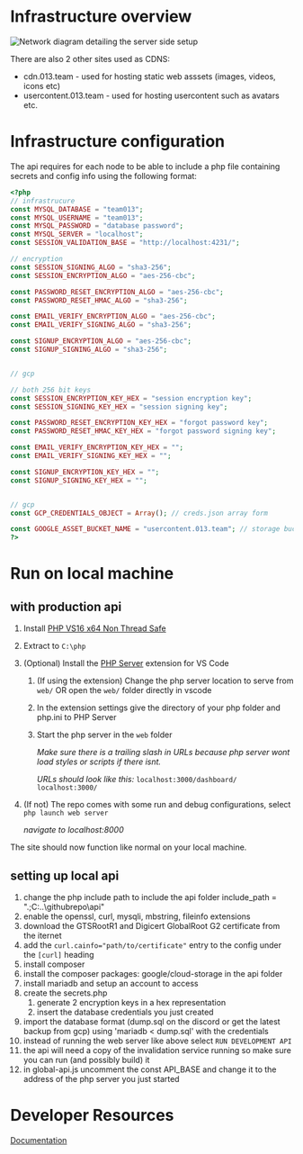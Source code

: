 # Infrastructure overview
![Network diagram detailing the server side setup](https://cdn.013.team/development/Screenshot-2023-11-30-010257.png)

There are also 2 other sites used as CDNS:
- cdn.013.team - used for hosting static web asssets (images, videos, icons etc)
- usercontent.013.team - used for hosting usercontent such as avatars etc.

# Infrastructure configuration
The api requires for each node to be able to include a php file containing secrets and config info using the following format:
```php
<?php
// infrastrucure
const MYSQL_DATABASE = "team013";
const MYSQL_USERNAME = "team013";
const MYSQL_PASSWORD = "database password";
const MYSQL_SERVER = "localhost";
const SESSION_VALIDATION_BASE = "http://localhost:4231/";

// encryption
const SESSION_SIGNING_ALGO = "sha3-256";
const SESSION_ENCRYPTION_ALGO = "aes-256-cbc";

const PASSWORD_RESET_ENCRYPTION_ALGO = "aes-256-cbc";
const PASSWORD_RESET_HMAC_ALGO = "sha3-256";

const EMAIL_VERIFY_ENCRYPTION_ALGO = "aes-256-cbc";
const EMAIL_VERIFY_SIGNING_ALGO = "sha3-256";

const SIGNUP_ENCRYPTION_ALGO = "aes-256-cbc";
const SIGNUP_SIGNING_ALGO = "sha3-256";


// gcp

// both 256 bit keys
const SESSION_ENCRYPTION_KEY_HEX = "session encryption key";
const SESSION_SIGNING_KEY_HEX = "session signing key";

const PASSWORD_RESET_ENCRYPTION_KEY_HEX = "forgot password key";
const PASSWORD_RESET_HMAC_KEY_HEX = "forgot password signing key";

const EMAIL_VERIFY_ENCRYPTION_KEY_HEX = "";
const EMAIL_VERIFY_SIGNING_KEY_HEX = "";

const SIGNUP_ENCRYPTION_KEY_HEX = "";
const SIGNUP_SIGNING_KEY_HEX = "";


// gcp
const GCP_CREDENTIALS_OBJECT = Array(); // creds.json array form

const GOOGLE_ASSET_BUCKET_NAME = "usercontent.013.team"; // storage bucket name
?>
```


# Run on local machine

## with production api

1. Install [PHP VS16 x64 Non Thread Safe](https://windows.php.net/download/)
2. Extract to `C:\php`
3. (Optional) Install the [PHP Server](https://marketplace.visualstudio.com/items?itemName=brapifra.phpserver) extension for VS Code
   1. (If using the extension) Change the php server location to serve from `web/` OR open the `web/` folder directly in vscode
   2. In the extension settings give the directory of your php folder and php.ini to PHP Server
   3. Start the php server in the `web` folder

        *Make sure there is a trailing slash in URLs because php server wont load styles or scripts if there isnt.*

        *URLs should look like this:* `localhost:3000/dashboard/` `localhost:3000/`

4. (If not) The repo comes with some run and debug configurations, select `php launch web server`

    *navigate to localhost:8000*

The site should now function like normal on your local machine.

## setting up local api
1. change the php include path to include the api folder include_path = ".;C:\..\githubrepo\api\"
2. enable the openssl, curl, mysqli, mbstring, fileinfo extensions
3. download the GTSRootR1 and Digicert GlobalRoot G2 certificate from the iternet
4. add the `curl.cainfo="path/to/certificate"` entry to the config under the `[curl]` heading
5. install composer
6. install the composer packages: google/cloud-storage in the api folder
7. install mariadb and setup an account to access
8. create the secrets.php
   1. generate 2 encryption keys in a hex representation
   2. insert the database credentials you just created
9. import the database format (dump.sql on the discord or get the latest backup from gcp) using 'mariadb < dump.sql' with the credentials
10. instead of running the web server like above select `RUN DEVELOPMENT API`
11. the api will need a copy of the invalidation service running so make sure you can run (and possibly build) it
12. in global-api.js uncomment the const API_BASE and change it to the address of the php server you just started

# Developer Resources

[Documentation](https://github.com/lborocs/team-projects-part-2-team-013/tree/main/docs)
